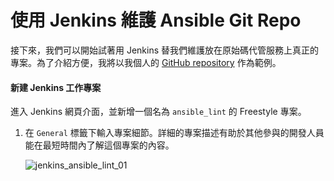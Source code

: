 # 使用 Jenkins 維護 Ansible Git Repo

接下來，我們可以開始試著用 Jenkins 替我們維護放在原始碼代管服務上真正的專案。為了介紹方便，我將以我個人的 [GitHub repository](https://github.com/tsoliangwu0130/tsoliang-ansible) 作為範例。

#### 新建 Jenkins 工作專案

進入 Jenkins 網頁介面，並新增一個名為 `ansible_lint` 的 Freestyle 專案。

1. 在 `General` 標籤下輸入專案細節。詳細的專案描述有助於其他參與的開發人員能在最短時間內了解這個專案的內容。

	![jenkins_ansible_lint_01](https://github.com/tsoliangwu0130/learn-ansible-and-jenkins-in-30-days/blob/master/images/jenkins_ansible_lint_01.png?raw=true)